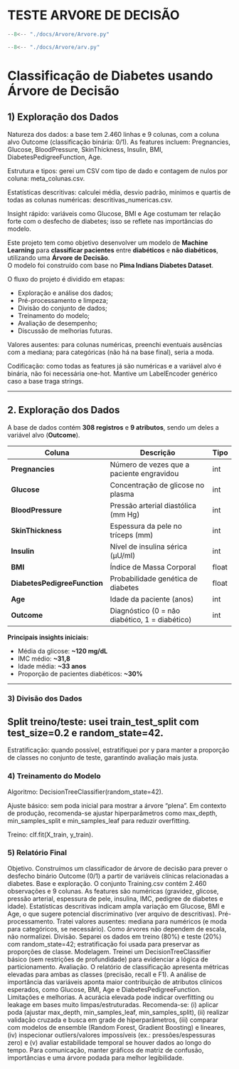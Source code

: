 # TESTE ARVORE DE DECISÃO


``` python exec="on" html="1"
--8<-- "./docs/Arvore/Arvore.py"
```

``` python exec="on" html="1"
--8<-- "./docs/Arvore/arv.py"
```

# Classificação de Diabetes usando Árvore de Decisão

## 1) Exploração dos Dados

Natureza dos dados: a base tem 2.460 linhas e 9 colunas, com a coluna alvo Outcome (classificação binária: 0/1). As features incluem: Pregnancies, Glucose, BloodPressure, SkinThickness, Insulin, BMI, DiabetesPedigreeFunction, Age.

Estrutura e tipos: gerei um CSV com tipo de dado e contagem de nulos por coluna: meta_colunas.csv.

Estatísticas descritivas: calculei média, desvio padrão, mínimos e quartis de todas as colunas numéricas: descritivas_numericas.csv.

Insight rápido: variáveis como Glucose, BMI e Age costumam ter relação forte com o desfecho de diabetes; isso se reflete nas importâncias do modelo.


Este projeto tem como objetivo desenvolver um modelo de **Machine Learning** para **classificar pacientes** entre **diabéticos** e **não diabéticos**, utilizando uma **Árvore de Decisão**.  
O modelo foi construído com base no **Pima Indians Diabetes Dataset**.

O fluxo do projeto é dividido em etapas:
- Exploração e análise dos dados;
- Pré-processamento e limpeza;
- Divisão do conjunto de dados;
- Treinamento do modelo;
- Avaliação de desempenho;
- Discussão de melhorias futuras.

Valores ausentes: para colunas numéricas, preenchi eventuais ausências com a mediana; para categóricas (não há na base final), seria a moda.

Codificação: como todas as features já são numéricas e a variável alvo é binária, não foi necessária one-hot. Mantive um LabelEncoder genérico caso a base traga strings.

---

## 2. Exploração dos Dados 

A base de dados contém **308 registros** e **9 atributos**, sendo um deles a variável alvo (**Outcome**).

| Coluna                     | Descrição                                   | Tipo   |
|---------------------------|-------------------------------------------|--------|
| **Pregnancies**           | Número de vezes que a paciente engravidou | int    |
| **Glucose**               | Concentração de glicose no plasma         | int    |
| **BloodPressure**         | Pressão arterial diastólica (mm Hg)       | int    |
| **SkinThickness**         | Espessura da pele no tríceps (mm)         | int    |
| **Insulin**               | Nível de insulina sérica (µU/ml)          | int    |
| **BMI**                   | Índice de Massa Corporal                 | float  |
| **DiabetesPedigreeFunction** | Probabilidade genética de diabetes     | float  |
| **Age**                   | Idade da paciente (anos)                 | int    |
| **Outcome**               | Diagnóstico (0 = não diabético, 1 = diabético) | int |

**Principais insights iniciais:**
- Média da glicose: **~120 mg/dL**
- IMC médio: **~31,8**
- Idade média: **~33 anos**
- Proporção de pacientes diabéticos: **~30%**

---

### 3) Divisão dos Dados

## Split treino/teste: usei train_test_split com test_size=0.2 e random_state=42.

Estratificação: quando possível, estratifiquei por y para manter a proporção de classes no conjunto de teste, garantindo avaliação mais justa.


### 4) Treinamento do Modelo

Algoritmo: DecisionTreeClassifier(random_state=42).

Ajuste básico: sem poda inicial para mostrar a árvore “plena”. Em contexto de produção, recomenda-se ajustar hiperparâmetros como max_depth, min_samples_split e min_samples_leaf para reduzir overfitting.

Treino: clf.fit(X_train, y_train).

### 5) Relatório Final 

Objetivo. Construímos um classificador de árvore de decisão para prever o desfecho binário Outcome (0/1) a partir de variáveis clínicas relacionadas a diabetes.
Base e exploração. O conjunto Training.csv contém 2.460 observações e 9 colunas. As features são numéricas (gravidez, glicose, pressão arterial, espessura de pele, insulina, IMC, pedigree de diabetes e idade). Estatísticas descritivas indicam ampla variação em Glucose, BMI e Age, o que sugere potencial discriminativo (ver arquivo de descritivas).
Pré-processamento. Tratei valores ausentes: mediana para numéricos (e moda para categóricos, se necessário). Como árvores não dependem de escala, não normalizei.
Divisão. Separei os dados em treino (80%) e teste (20%) com random_state=42; estratificação foi usada para preservar as proporções de classe.
Modelagem. Treinei um DecisionTreeClassifier básico (sem restrições de profundidade) para evidenciar a lógica de particionamento.
Avaliação. O relatório de classificação apresenta métricas elevadas para ambas as classes (precisão, recall e F1). A análise de importância das variáveis aponta maior contribuição de atributos clínicos esperados, como Glucose, BMI, Age e DiabetesPedigreeFunction.
Limitações e melhorias. A acurácia elevada pode indicar overfitting ou leakage em bases muito limpas/estruturadas. Recomenda-se: (i) aplicar poda (ajustar max_depth, min_samples_leaf, min_samples_split), (ii) realizar validação cruzada e busca em grade de hiperparâmetros, (iii) comparar com modelos de ensemble (Random Forest, Gradient Boosting) e lineares, (iv) inspecionar outliers/valores impossíveis (ex.: pressões/espessuras zero) e (v) avaliar estabilidade temporal se houver dados ao longo do tempo. Para comunicação, manter gráficos de matriz de confusão, importâncias e uma árvore podada para melhor legibilidade.

